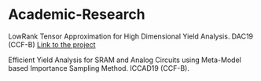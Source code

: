 # Academic-Research

LowRank Tensor Approximation for High Dimensional Yield Analysis. DAC19 (CCF-B) [Link to the project]( https://huangqiancun.github.io/2019/05/19/ResearchExperience-LowRankTensorApproximation/)

Efficient Yield Analysis for SRAM and Analog Circuits using Meta-Model based Importance Sampling Method. ICCAD19 (CCF-B). 